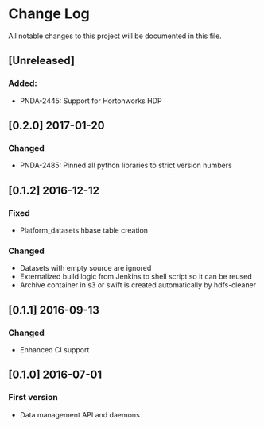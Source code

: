 # Change Log
All notable changes to this project will be documented in this file.

## [Unreleased]
### Added:
- PNDA-2445: Support for Hortonworks HDP

## [0.2.0] 2017-01-20
### Changed
- PNDA-2485: Pinned all python libraries to strict version numbers

## [0.1.2] 2016-12-12
### Fixed
- Platform\_datasets hbase table creation

### Changed
- Datasets with empty source are ignored
- Externalized build logic from Jenkins to shell script so it can be reused
- Archive container in s3 or swift is created automatically by hdfs-cleaner

## [0.1.1] 2016-09-13
### Changed
- Enhanced CI support

## [0.1.0] 2016-07-01
### First version
- Data management API and daemons
